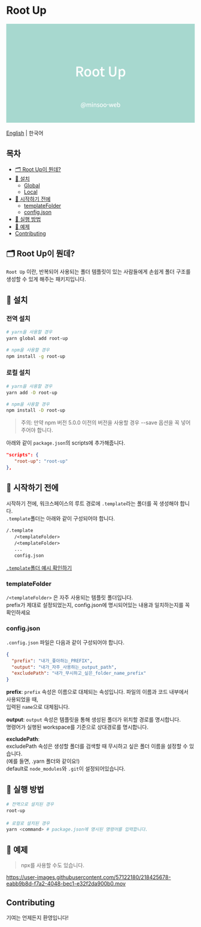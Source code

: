 # Root Up

![banner](./src/assets/images/banner.png)

[English](https://github.com/minsoo-web/root-up/blob/main/README.md) | 한국어

## 목차

- [🗂 Root Up이 뭔데?](#🗂-root-up이-뭔데)
- [🚗 설치](#🚗-설치)
  - [Global](#global)
  - [Local](#local)
- [🛑 시작하기 전에](#🛑-시작하기-전에)
  - [templateFolder](#templateFolder)
  - [config.json](#config.json)
- [🚀 실행 방법](#🚀-실행-방법)
- [🚕 예제](#🚕-예제)
- [Contributing](#contributing)

## 🗂 Root Up이 뭔데?

`Root Up` 이란, 반복되어 사용되는 폴더 템플릿이 있는 사람들에게 손쉽게 폴더 구조를 생성할 수 있게 해주는 패키지입니다.

## 🚗 설치

### 전역 설치

```bash
# yarn을 사용할 경우
yarn global add root-up
```

```bash
# npm을 사용할 경우
npm install -g root-up
```

### 로컬 설치

```bash
# yarn을 사용할 경우
yarn add -D root-up
```

```bash
# npm을 사용할 경우
npm install -D root-up
```

> 주의: 만약 npm 버전 5.0.0 이전의 버전을 사용할 경우 --save 옵션을 꼭 넣어주어야 합니다.

아래와 같이 `package.json`의 scripts에 추가해줍니다.

```json
"scripts": {
   "root-up": "root-up"
},
```

## 🛑 시작하기 전에

시작하기 전에, 워크스페이스의 루트 경로에 `.template`라는 폴더를 꼭 생성해야 합니다.  
`.template`폴더는 아래와 같이 구성되어야 합니다.

```txt
/.template
   /<templateFolder>
   /<templateFolder>
   ...
   config.json
```

[`.template`폴더 예시 확인하기](https://github.com/minsoo-web/root-up/tree/main/.template)

### templateFolder

`/<templateFolder>` 은 자주 사용되는 템플릿 폴더입니다.  
prefix가 제대로 설정되었는지, config.json에 명시되어있는 내용과 일치하는지를 꼭 확인하세요

### config.json

`.config.json` 파일은 다음과 같이 구성되어야 합니다.

```json
{
  "prefix": "내가_좋아하는_PREFIX",
  "output": "내가_자주_사용하는_output_path",
  "excludePath": "내가_무시하고_싶은_folder_name_prefix"
}
```

**prefix**:
`prefix` 속성은 이름으로 대체되는 속성입니다. 파일의 이름과 코드 내부에서 사용되었을 때,  
입력된 `name`으로 대체됩니다.

**output**:
`output` 속성은 템플릿을 통해 생성된 폴더가 위치할 경로를 명시합니다.  
명령어가 실행된 workspace를 기준으로 상대경로를 명시합니다.

**excludePath**:  
excludePath 속성은 생성할 폴더를 검색할 때 무시하고 싶은 폴더 이름을 설정할 수 있습니다.  
(예를 들면, .yarn 폴더와 같이요!)  
default로 `node_modules`와 `.git`이 설정되어있습니다.

## 🚀 실행 방법

```bash
# 전역으로 설치된 경우
root-up

# 로컬로 설치된 경우
yarn <command> # package.json에 명시된 명령어를 입력합니다.
```

## 🚕 예제

> npx를 사용할 수도 있습니다.

https://user-images.githubusercontent.com/57122180/218425678-eabb9b8d-f7a2-4048-bec1-e32f2da900b0.mov

## Contributing

기여는 언제든지 환영입니다!
